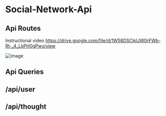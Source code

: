 # Social-Network-Api

## Api Routes 
Instructional video 
https://drive.google.com/file/d/1W58DSCjklJW0rFWb-Rt-_4_LkPH0gPwv/view

![image](https://user-images.githubusercontent.com/107076722/201481376-9981de67-29ab-49fa-b6ad-079cd0d619c8.png)


## Api Queries 

## /api/user

## /api/thought


